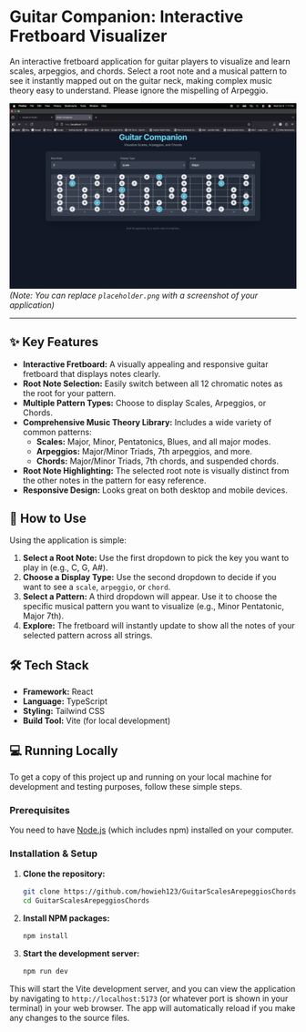 # Guitar Companion: Interactive Fretboard Visualizer

An interactive fretboard application for guitar players to visualize and learn scales, arpeggios, and chords. Select a root note and a musical pattern to see it instantly mapped out on the guitar neck, making complex music theory easy to understand.  Please ignore the mispelling of Arpeggio.

![Screenshot of Guitar Companion App](AppScreenshot.png)
*(Note: You can replace `placeholder.png` with a screenshot of your application)*

---

## ✨ Key Features

- **Interactive Fretboard:** A visually appealing and responsive guitar fretboard that displays notes clearly.
- **Root Note Selection:** Easily switch between all 12 chromatic notes as the root for your pattern.
- **Multiple Pattern Types:** Choose to display Scales, Arpeggios, or Chords.
- **Comprehensive Music Theory Library:** Includes a wide variety of common patterns:
    - **Scales:** Major, Minor, Pentatonics, Blues, and all major modes.
    - **Arpeggios:** Major/Minor Triads, 7th arpeggios, and more.
    - **Chords:** Major/Minor Triads, 7th chords, and suspended chords.
- **Root Note Highlighting:** The selected root note is visually distinct from the other notes in the pattern for easy reference.
- **Responsive Design:** Looks great on both desktop and mobile devices.

## 🚀 How to Use

Using the application is simple:

1.  **Select a Root Note:** Use the first dropdown to pick the key you want to play in (e.g., C, G, A#).
2.  **Choose a Display Type:** Use the second dropdown to decide if you want to see a `scale`, `arpeggio`, or `chord`.
3.  **Select a Pattern:** A third dropdown will appear. Use it to choose the specific musical pattern you want to visualize (e.g., Minor Pentatonic, Major 7th).
4.  **Explore:** The fretboard will instantly update to show all the notes of your selected pattern across all strings.

## 🛠️ Tech Stack

- **Framework:** React
- **Language:** TypeScript
- **Styling:** Tailwind CSS
- **Build Tool:** Vite (for local development)

## 💻 Running Locally

To get a copy of this project up and running on your local machine for development and testing purposes, follow these simple steps.

### Prerequisites

You need to have [Node.js](https://nodejs.org/en/) (which includes npm) installed on your computer.

### Installation & Setup

1.  **Clone the repository:**
    ```sh
    git clone https://github.com/howieh123/GuitarScalesArepeggiosChords.git
    cd GuitarScalesArepeggiosChords
    ```

2.  **Install NPM packages:**
    ```sh
    npm install
    ```

3.  **Start the development server:**
    ```sh
    npm run dev
    ```

This will start the Vite development server, and you can view the application by navigating to `http://localhost:5173` (or whatever port is shown in your terminal) in your web browser. The app will automatically reload if you make any changes to the source files.
